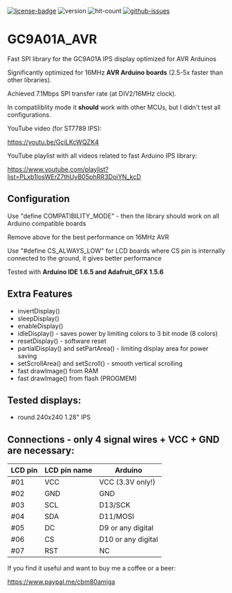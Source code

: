 [![license-badge][]][license] ![version]  ![hit-count] [![github-issues][]][issues]

# GC9A01A_AVR
Fast SPI library for the GC9A01A IPS display optimized for AVR Arduinos

Significantly optimized for 16MHz **AVR Arduino boards** (2.5-5x faster than other libraries).

Achieved 7.1Mbps SPI transfer rate (at DIV2/16MHz clock).

In compatiliblity mode it **should** work with other MCUs, but I didn't test all configurations.

YouTube video (for ST7789 IPS):

https://youtu.be/GciLKcWQZK4

YouTube playlist with all videos related to fast Arduino IPS library:

https://www.youtube.com/playlist?list=PLxb1losWErZ7thUyB05phRR3DoiYN_kcD

## Configuration

Use "define COMPATIBILITY_MODE" - then the library should work on all Arduino compatible boards

Remove above for the best performance on 16MHz AVR

Use "#define CS_ALWAYS_LOW" for LCD boards where CS pin is internally connected to the ground, it gives better performance

Tested with **Arduino IDE 1.6.5 and Adafruit_GFX 1.5.6**

## Extra Features
- invertDisplay()
- sleepDisplay()
- enableDisplay()
- idleDisplay() - saves power by limiting colors to 3 bit mode (8 colors)
- resetDisplay() - software reset
- partialDisplay() and setPartArea() - limiting display area for power saving
- setScrollArea() and setScroll() - smooth vertical scrolling
- fast drawImage() from RAM
- fast drawImage() from flash (PROGMEM)

## Tested displays:
- round 240x240 1.28" IPS

## Connections - only 4 signal wires + VCC + GND are necessary:

|LCD pin|LCD pin name|Arduino|
|--|--|--|
 |#01| VCC |VCC (3.3V only!)|
 |#02| GND| GND|
 |#03| SCL |D13/SCK|
 |#04| SDA|D11/MOSI|
 |#05| DC|D9 or any digital|
 |#06| CS|D10 or any digital|
 |#07| RST | NC|


If you find it useful and want to buy me a coffee or a beer:

https://www.paypal.me/cbm80amiga

[license-badge]: https://img.shields.io/badge/License-GPLv3-blue.svg
[license]:       https://choosealicense.com/licenses/gpl-3.0/
[version]:       https://img.shields.io/badge/Version-1.0.2-green.svg
[hit-count]:     https://hits.seeyoufarm.com/api/count/incr/badge.svg?url=https%3A%2F%2Fgithub.com%2Fcbm80amiga%2FGC9A01A_AVR&count_bg=%2379C83D&title_bg=%23555555&icon=&icon_color=%23E7E7E7&title=hits&edge_flat=false
[github-issues]: https://img.shields.io/github/issues/cbm80amiga/GC9A01A_AVR.svg
[issues]:        https://github.com/cbm80amiga/GC9A01A_AVR/issues/
